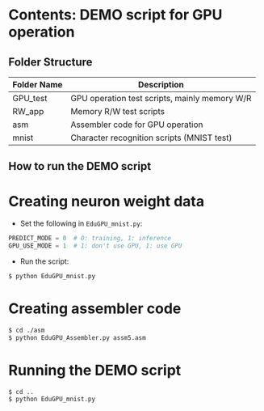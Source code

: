 # Contents: DEMO script for GPU operation

## Folder Structure

| Folder Name | Description                                       |
|-------------|---------------------------------------------------|
| GPU_test    | GPU operation test scripts, mainly memory W/R     |
| RW_app      | Memory R/W test scripts                           |
| asm         | Assembler code for GPU operation                  |
| mnist       | Character recognition scripts (MNIST test)        |

## How to run the DEMO script

# Creating neuron weight data
- Set the following in `EduGPU_mnist.py`:

```python
PREDICT_MODE = 0  # 0: training, 1: inference
GPU_USE_MODE = 1  # 1: don't use GPU, 1: use GPU

```

- Run the script:
```bash
$ python EduGPU_mnist.py
```

# Creating assembler code

```bash
$ cd ./asm
$ python EduGPU_Assembler.py assm5.asm
```

# Running the DEMO script

```bash
$ cd ..
$ python EduGPU_mnist.py
```
